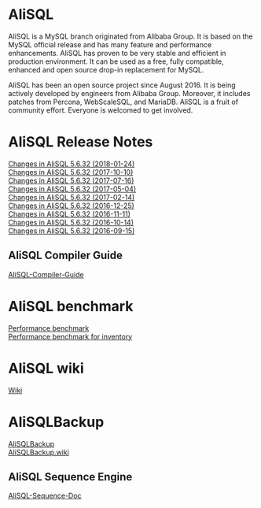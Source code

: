# AliSQL
AliSQL is a MySQL branch originated from Alibaba Group. It is based on the MySQL official release and has many feature and performance enhancements. AliSQL has proven to be very stable and efficient in production environment. It can be used as a free, fully compatible, enhanced and open source drop-in replacement for MySQL.

AliSQL has been an open source project since August 2016. It is being actively developed by engineers from Alibaba Group. Moreover, it includes patches from Percona, WebScaleSQL, and MariaDB. AliSQL is a fruit of community effort. Everyone is welcomed to get involved.
# AliSQL Release Notes

[Changes in AliSQL 5.6.32 (2018-01-24) ](https://github.com/alibaba/AliSQL/wiki/Changes-in-AliSQL-5.6.32-(2018-01-24))  
[Changes in AliSQL 5.6.32 (2017-10-10) ](https://github.com/alibaba/AliSQL/wiki/Changes-in-AliSQL-5.6.32-(2017-10-10))  
[Changes in AliSQL 5.6.32 (2017-07-16) ](https://github.com/alibaba/AliSQL/wiki/Changes-in-AliSQL-5.6.32-(2017-07-16))  
[Changes in AliSQL 5.6.32 (2017-05-04) ](https://github.com/alibaba/AliSQL/wiki/Changes-in-AliSQL-5.6.32-(2017-05-04))  
[Changes in AliSQL 5.6.32 (2017-02-14) ](https://github.com/alibaba/AliSQL/wiki/Changes-in-AliSQL-5.6.32-(2017-02-14))  
[Changes in AliSQL 5.6.32 (2016-12-25) ](https://github.com/alibaba/AliSQL/wiki/Changes-in-AliSQL-5.6.32-(2016-12-25))  
[Changes in AliSQL 5.6.32 (2016-11-11) ](https://github.com/alibaba/AliSQL/wiki/Changes-in-AliSQL-5.6.32-(2016-11-11))  
[Changes in AliSQL 5.6.32 (2016-10-14) ](https://github.com/alibaba/AliSQL/wiki/Changes-in-AliSQL-5.6.32-(2016-10-14))  
[Changes in AliSQL 5.6.32 (2016-09-15) ](https://github.com/alibaba/AliSQL/wiki/Changes-in-AliSQL-5.6.32-(2016-09-15))  

## AliSQL Compiler Guide
[AliSQL-Compiler-Guide](http://blog.fungo.me/2016/10/compile-alisql-from-source/)

# AliSQL benchmark
[Performance benchmark ](https://github.com/alibaba/AliSQL/wiki/AliSQL-Performance-benchmark)  
[Performance benchmark for inventory ](https://github.com/alibaba/AliSQL/wiki/AliSQL-Performance-benchmark-for-inventory)  

# AliSQL wiki
[Wiki](https://github.com/alibaba/AliSQL/wiki)

# AliSQLBackup
[AliSQLBackup](https://github.com/alibaba/AliSQLBackup)  
[AliSQLBackup.wiki](https://github.com/alibaba/AliSQLBackup/wiki)  

## AliSQL Sequence Engine
[AliSQL-Sequence-Doc](https://github.com/alibaba/AliSQL/wiki/AliSQL-Sequence-Doc_C)
